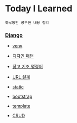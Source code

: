 # Today I Learned
```
하루동안 공부한 내용 정리
```

### [Django](https://github.com/JunhyeongChoi/TIL/tree/main/Django) 

* [venv](https://github.com/JunhyeongChoi/TIL/blob/main/Django/venv.md)

* [디자인 패턴](https://github.com/JunhyeongChoi/TIL/blob/main/Django/%EB%94%94%EC%9E%90%EC%9D%B8%20%ED%8C%A8%ED%84%B4.md)

* [장고 기초 명령어](https://github.com/JunhyeongChoi/TIL/blob/main/Django/%EC%9E%A5%EA%B3%A0%20%EA%B8%B0%EC%B4%88%20%EB%AA%85%EB%A0%B9%EC%96%B4.md)

* [URL 설계](https://github.com/JunhyeongChoi/TIL/blob/main/Django/URL%20%EC%84%A4%EA%B3%84.md)

* [static](https://github.com/JunhyeongChoi/TIL/blob/main/Django/static.md)

* [bootstrap](https://github.com/JunhyeongChoi/TIL/blob/main/Django/bootstrap.md)

* [template](https://github.com/JunhyeongChoi/TIL/blob/main/Django/template.md)

* [CRUD](https://github.com/JunhyeongChoi/TIL/blob/main/Django/CRUD.md)
